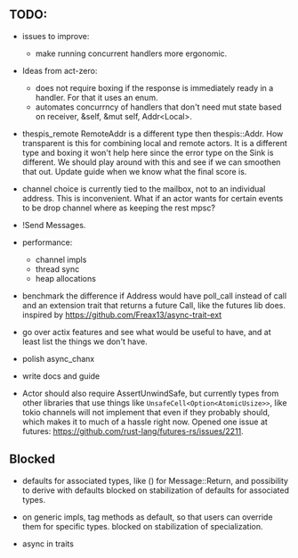 ## TODO:

- issues to improve:
  - make running concurrent handlers more ergonomic.

- Ideas from act-zero:
  - does not require boxing if the response is immediately ready in a handler. For that it uses an enum.
  - automates concurrncy of handlers that don't need mut state based on receiver, &self, &mut self, Addr<Local<Self>>.


- thespis_remote RemoteAddr is a different type then thespis::Addr. How transparent is this for combining local and remote actors. It is a different type and boxing it won't help here since the error type on the Sink is different. We should play around with this and see if we can smoothen that out. Update guide when we know what the final score is.

- channel choice is currently tied to the mailbox, not to an individual address. This is inconvenient. What if an actor wants for certain events to be drop channel where as keeping the rest mpsc?


- !Send Messages.

- performance:
  - channel impls
  - thread sync
  - heap allocations

- benchmark the difference if Address would have poll_call instead of call and an extension trait that returns a future Call, like the futures lib does.
  inspired by https://github.com/Freax13/async-trait-ext


- go over actix features and see what would be useful to have, and at least list the things we don't have.
- polish async_chanx
- write docs and guide

- Actor should also require AssertUnwindSafe, but currently types from other libraries that use things like `UnsafeCell<Option<AtomicUsize>>`, like tokio channels will not implement that even if they probably should, which makes it to much of a hassle right now. Opened one issue at futures: https://github.com/rust-lang/futures-rs/issues/2211.



## Blocked

- defaults for associated types, like () for Message::Return, and possibility to derive with defaults
  blocked on stabilization of defaults for associated types.

- on generic impls, tag methods as default, so that users can override them for specific types.
  blocked on stabilization of specialization.

- async in traits
